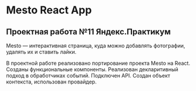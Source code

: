 # Mesto React App

## Проектная работа №11 Яндекс.Практикум

Mesto — интерактивная страница, куда можно добавлять фотографии, удалять их и ставить лайки.

В проектной работе реализовано портирование проекта Mesto на React. Созданы функциональные компоненты. Реализован декларитивный подход в обработчиках событий. Подключен API. Создан объект контекста, использован провайдер.
